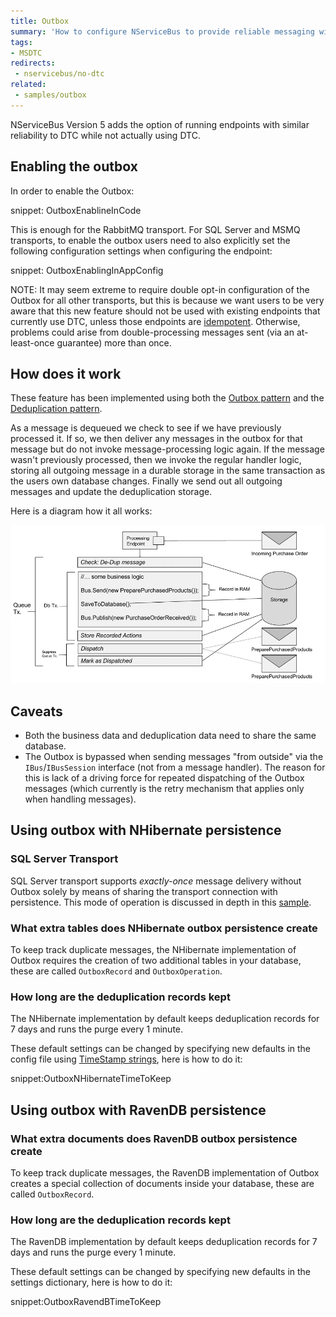 ```yaml
---
title: Outbox
summary: 'How to configure NServiceBus to provide reliable messaging without using MSDTC or when MSDTC is not available'
tags:
- MSDTC
redirects:
 - nservicebus/no-dtc
related:
 - samples/outbox
---
```


NServiceBus Version 5 adds the option of running endpoints with similar reliability to DTC while not actually using DTC.


## Enabling the outbox

In order to enable the Outbox:

snippet: OutboxEnablineInCode

This is enough for the RabbitMQ transport. For SQL Server and MSMQ transports, to enable the outbox users need to also explicitly set the following configuration settings when configuring the endpoint:

snippet: OutboxEnablingInAppConfig

NOTE: It may seem extreme to require double opt-in configuration of the Outbox for all other transports, but this is because we want users to be very aware that this new feature should not be used with existing endpoints that currently use DTC, unless those endpoints are [idempotent](https://en.wikipedia.org/wiki/Idempotence). Otherwise, problems could arise from double-processing messages sent (via an at-least-once guarantee) more than once.


## How does it work

These feature has been implemented using both the [Outbox pattern](http://gistlabs.com/2014/05/the-outbox/) and the [Deduplication pattern](https://en.wikipedia.org/wiki/Data_deduplication#In-line_deduplication).

As a message is dequeued we check to see if we have previously processed it. If so, we then deliver any messages in the outbox for that message but do not invoke message-processing logic again. If the message wasn't previously processed, then we invoke the regular handler logic, storing all outgoing message in a durable storage in the same transaction as the users own database changes. Finally we send out all outgoing messages and update the deduplication storage.

Here is a diagram how it all works:

![No DTC Diagram](outbox.png)


## Caveats

- Both the business data and deduplication data need to share the same database.
- The Outbox is bypassed when sending messages "from outside" via the `IBus`/`IBusSession` interface (not from a message handler). The reason for this is lack of a driving force for repeated dispatching of the Outbox messages (which currently is the retry mechanism that applies only when handling messages).

## Using outbox with NHibernate persistence


### SQL Server Transport

SQL Server transport supports *exactly-once* message delivery without Outbox solely by means of sharing the transport connection with persistence. This mode of operation is discussed in depth in this [sample](/samples/sqltransport-nhpersistence).


### What extra tables does NHibernate outbox persistence create

To keep track duplicate messages, the NHibernate implementation of Outbox requires the creation of two additional tables in your database, these are called `OutboxRecord` and `OutboxOperation`.


### How long are the deduplication records kept

The NHibernate implementation by default keeps deduplication records for 7 days and runs the purge every 1 minute.

These default settings can be changed by specifying new defaults in the config file using [TimeStamp strings](https://msdn.microsoft.com/en-us/library/ee372286.aspx), here is how to do it:

snippet:OutboxNHibernateTimeToKeep


## Using outbox with RavenDB persistence


### What extra documents does RavenDB outbox persistence create

To keep track duplicate messages, the RavenDB implementation of Outbox creates a special collection of documents inside your database, these are called `OutboxRecord`.


### How long are the deduplication records kept

The RavenDB implementation by default keeps deduplication records for 7 days and runs the purge every 1 minute.

These default settings can be changed by specifying new defaults in the settings dictionary, here is how to do it:

snippet:OutboxRavendBTimeToKeep
